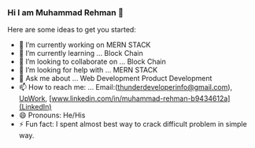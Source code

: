 ### Hi I am Muhammad Rehman    👋


Here are some ideas to get you started:

- 🔭 I’m currently working on  MERN STACK 
- 🌱 I’m currently learning ... Block Chain
- 👯 I’m looking to collaborate on ... Block Chain
- 🤔 I’m looking for help with ... MERN STACK
- 💬 Ask me about ... Web Development Product Development
- 📫 How to reach me: ... Email:(thunderdeveloperinfo@gmail.com), [UpWork](https://www.upwork.com/freelancers/~012a4bf5e9a5d8aa29?viewMode=1),
  [www.linkedin.com/in/muhammad-rehman-b9434612a](LinkedIn)
- 😄 Pronouns: He/His
- ⚡ Fun fact: I spent almost best way to crack difficult problem in simple way.

